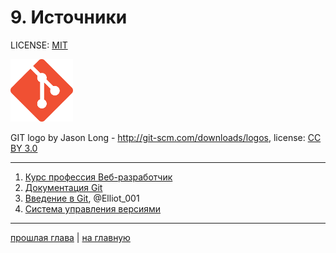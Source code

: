 # 9. Источники

LICENSE: [MIT](./license.md)

<img src="./img/git_logo.png" width="100"/>

GIT logo by Jason Long - <http://git-scm.com/downloads/logos>, license: [CC BY 3.0](https://creativecommons.org/licenses/by/3.0)

---

1. [Курс профессия Веб-разработчик](https://skillfactory.ru/webdev)
2. [Документация Git](https://git.github.io/htmldocs/git.html)
3. [Введение в Git](https://habr.com/ru/post/472600/), @Elliot_001
4. [Система управления версиями](https://ru.wikipedia.org/wiki/Система_управления_версиями)

---
[прошлая глава](./work_with_github.md) | [на главную](./README.md)